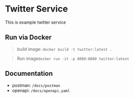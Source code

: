 # Twitter Service

This is example twitter service

## Run via Docker
> build image: `docker build -t twitter:latest .`

> Run image`docker run -it -p 8080:8080 twitter:latest`

## Documentation

- postman: `/docs/postman`
- openapi: `/docs/openapi.yaml`
